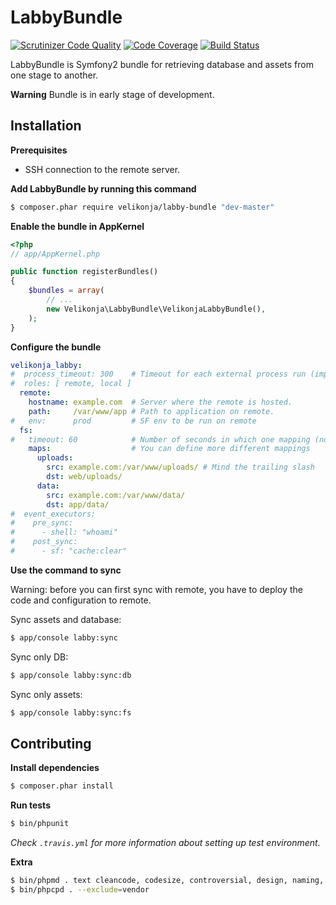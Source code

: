# LabbyBundle

[![Scrutinizer Code Quality](https://scrutinizer-ci.com/g/matejvelikonja/LabbyBundle/badges/quality-score.png?b=master)](https://scrutinizer-ci.com/g/matejvelikonja/LabbyBundle/?branch=master)
[![Code Coverage](https://scrutinizer-ci.com/g/matejvelikonja/LabbyBundle/badges/coverage.png?b=master)](https://scrutinizer-ci.com/g/matejvelikonja/LabbyBundle/?branch=master)
[![Build Status](https://travis-ci.org/matejvelikonja/LabbyBundle.svg?branch=master)](https://travis-ci.org/matejvelikonja/LabbyBundle)

LabbyBundle is Symfony2 bundle for retrieving database and assets from one stage to another.

**Warning** Bundle is in early stage of development.

## Installation

**Prerequisites**

* SSH connection to the remote server.

**Add LabbyBundle by running this command**

```bash
$ composer.phar require velikonja/labby-bundle "dev-master"
```

**Enable the bundle in AppKernel**

```php
<?php
// app/AppKernel.php

public function registerBundles()
{
    $bundles = array(
        // ...
        new Velikonja\LabbyBundle\VelikonjaLabbyBundle(),
    );
}
```

**Configure the bundle**

```yml
velikonja_labby:
#  process_timeout: 300    # Timeout for each external process run (import, dump, ssh, scp, ...).
#  roles: [ remote, local ]
  remote:
    hostname: example.com  # Server where the remote is hosted. 
    path:     /var/www/app # Path to application on remote.
#   env:      prod         # SF env to be run on remote
  fs:
#   timeout: 60            # Number of seconds in which one mapping (not all of them) sync timeouts.
    maps:                  # You can define more different mappings
      uploads: 
        src: example.com:/var/www/uploads/ # Mind the trailing slash
        dst: web/uploads/
      data:
        src: example.com:/var/www/data/
        dst: app/data/
#  event_executors:
#    pre_sync:
#      - shell: "whoami"
#    post_sync:
#      - sf: "cache:clear"
```

**Use the command to sync**

Warning: before you can first sync with remote, you have to deploy the code and configuration to remote.

Sync assets and database:
```bash
$ app/console labby:sync
```

Sync only DB:
```bash
$ app/console labby:sync:db
```
Sync only assets:
```bash
$ app/console labby:sync:fs
```

## Contributing

**Install dependencies**

```bash
$ composer.phar install
```

**Run tests**

```bash
$ bin/phpunit
```

*Check `.travis.yml` for more information about setting up test environment.*

**Extra**

```bash
$ bin/phpmd . text cleancode, codesize, controversial, design, naming, unusedcode --exclude vendor/
$ bin/phpcpd . --exclude=vendor
```
